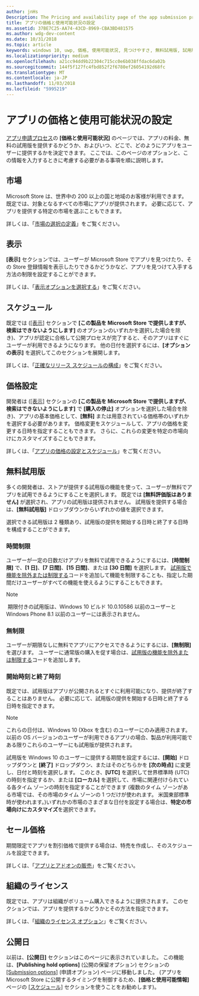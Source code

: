 ```yaml
---
author: jnHs
Description: The Pricing and availability page of the app submission process lets you determine how much your app will cost, whether you'll offer a free trial, and how, when, and where it will be available to customers.
title: アプリの価格と使用可能状況の設定
ms.assetid: 37BE7C25-AA74-43CD-8969-CBA3BD481575
ms.author: wdg-dev-content
ms.date: 10/31/2018
ms.topic: article
keywords: windows 10, uwp, 価格, 使用可能状況, 見つけやすさ, 無料試用版, 試用版, トライアル, アプリ, リリース日
ms.localizationpriority: medium
ms.openlocfilehash: a21cc94dd9b22304c715cc0e6b038ffdac6da02b
ms.sourcegitcommit: 144f5f127fc4fbd852f2f6780ef26054192d68fc
ms.translationtype: MT
ms.contentlocale: ja-JP
ms.lasthandoff: 11/03/2018
ms.locfileid: "5995219"
---
```

# <a name="set-app-pricing-and-availability"></a>アプリの価格と使用可能状況の設定


[アプリ申請プロセス](app-submissions.md)の **[価格と使用可能状況]** のページでは、アプリの料金、無料の試用版を提供するかどうか、およびいつ、どこで、どのようにアプリをユーザーに提供するかを決定できます。 ここでは、このページのオプションと、この情報を入力するときに考慮する必要がある事項を順に説明します。


## <a name="markets"></a>市場

Microsoft Store は、世界中の 200 以上の国と地域のお客様が利用できます。 既定では、対象となるすべての市場にアプリが提供されます。 必要に応じて、アプリを提供する特定の市場を選ぶこともできます。 

詳しくは、「[市場の選択の定義](define-pricing-and-market-selection.md)」をご覧ください。


## <a name="visibility"></a>表示

**[表示]** セクションでは、ユーザーが Microsoft Store でアプリを見つけたり、その Store 登録情報を表示したりできるかどうかなど、アプリを見つけて入手する方法の制限を設定することができます。

詳しくは、「[表示オプションを選択する](choose-visibility-options.md)」をご覧ください。


## <a name="schedule"></a>スケジュール

既定では ([[表示]](choose-visibility-options.md#discoverability) セクションで **[この製品を Microsoft Store で提供しますが、検索はできないようにします]** のオプションのいずれかを選択した場合を除き)、アプリが認定に合格して公開プロセスが完了すると、そのアプリはすぐにユーザーが利用できるようになります。 他の日付を選択するには、**[オプションの表示]** を選択してこのセクションを展開します。 

詳しくは、「[正確なリリース スケジュールの構成](configure-precise-release-scheduling.md)」をご覧ください。


## <a name="pricing"></a>価格設定

開発者は ([[表示]](choose-visibility-options.md#discoverability) セクションの **[この製品を Microsoft Store で提供しますが、検索はできないようにします]** で **[購入の停止]** オプションを選択した場合を除き)、アプリの基本価格として、**[無料]** または用意されている価格帯のいずれかを選択する必要があります。 価格変更をスケジュールして、アプリの価格を変更する日時を指定することもできます。 さらに、これらの変更を特定の市場向けにカスタマイズすることもできます。 

詳しくは、「[アプリの価格の設定とスケジュール](set-and-schedule-app-pricing.md)」をご覧ください。


## <a name="free-trial"></a>無料試用版

多くの開発者は、ストアが提供する試用版の機能を使って、ユーザーが無料でアプリを試用できるようにすることを選択します。 既定では **[無料評価版はありません]** が選択され、アプリの試用版は提供されません。 試用版を提供する場合は、**[無料試用版]** ドロップダウンからいずれかの値を選択できます。

選択できる試用版は 2 種類あり、試用版の提供を開始する日時と終了する日時を構成することができます。

### <a name="time-limited"></a>時間制限

ユーザーが一定の日数だけアプリを無料で試用できるようにするには、**[時間制限]** で、**[1 日]**、**[7 日間]**、**[15 日間]**、または **[30 日間]** を選択します。 [試用版で機能を除外または制限する](../monetize/in-app-purchases-and-trials.md)コードを追加して機能を制限することも、指定した期間だけユーザーがすべての機能を使えるようにすることもできます。 
> [!NOTE]
> 期限付きの試用版は、Windows 10 ビルド 10.0.10586 以前のユーザーと Windows Phone 8.1 以前のユーザーには表示されません。

### <a name="unlimited"></a>無制限

ユーザーが期限なしに無料でアプリにアクセスできるようにするには、**[無制限]** を選びます。 ユーザーに通常版の購入を促す場合は、[試用版の機能を除外または制限する](../monetize/in-app-purchases-and-trials.md)コードを追加します。

### <a name="start-and-end-dates"></a>開始時刻と終了時刻

既定では、試用版はアプリが公開されるとすぐに利用可能になり、提供が終了することはありません。 必要に応じて、試用版の提供を開始する日時と終了する日時を指定できます。 

>[!NOTE]
> これらの日付は、Windows 10 (Xbox を含む) のユーザーにのみ適用されます。 以前の OS バージョンのユーザーが利用できるアプリの場合、製品が利用可能である限りこれらのユーザーにも試用版が提供されます。 

試用版を Windows 10 のユーザーに提供する期間を設定するには、**[開始]** ドロップダウンと **[終了]** ドロップダウン、またはそのどちらかを **[次の時点]** に変更し、日付と時刻を選択します。 このとき、**[UTC]** を選択して世界標準時 (UTC) の時刻を指定するか、または **[ローカル]** を選択して、市場に関連付けられている各タイム ゾーンの時刻を指定することができます  (複数のタイム ゾーンがある市場では、その市場のタイム ゾーンの 1 つだけが使われます。 米国東部標準時が使われます。)いずれかの市場のさまざまな日付を設定する場合は、**特定の市場向けにカスタマイズ**を選択できます。


## <a name="sale-pricing"></a>セール価格

期間限定でアプリを割引価格で提供する場合は、特売を作成し、そのスケジュールを設定できます。

詳しくは、「[アプリとアドオンの販売](put-apps-and-add-ons-on-sale.md)」をご覧ください。


## <a name="organizational-licensing"></a>組織のライセンス

既定では、アプリは組織がボリューム購入できるように提供されます。 このセクションでは、アプリを提供するかどうかとその方法を指定できます。

詳しくは、「[組織のライセンス オプション](organizational-licensing.md)」をご覧ください。


## <a name="publish-date"></a>公開日

以前は、**[公開日]** セクションはこのページに表示されていました。 この機能は、**[Publishing hold options]** (公開の保留オプション) セクションの [[Submission options]](manage-submission-options.md) (申請オプション) ページに移動しました。 (アプリを Microsoft Store に公開するタイミングを制御するため、**[価格と使用可能情報]** ページの [[スケジュール]](configure-precise-release-scheduling.md) セクションを使うことをお勧めします)。


